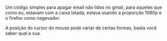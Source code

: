 Um código simples para apagar email não lidos no gmail, para aqueles que como eu, estavam com a caixa lotada, estava usando a proporção 1080p e o firefox como nagevador.

A posição do cursor do mouse pode variar de certas formas, basta você saber qual a sua.

